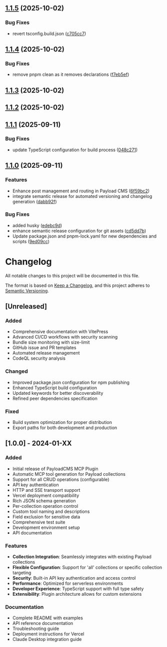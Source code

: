 ## [1.1.5](https://github.com/Antler-Digital/payload-plugin-mcp/compare/v1.1.4...v1.1.5) (2025-10-02)

### Bug Fixes

* revert tsconfig.build.json ([c705cc7](https://github.com/Antler-Digital/payload-plugin-mcp/commit/c705cc760ea3c82406dd0d2c69a8a3a4e9d18936))

## [1.1.4](https://github.com/Antler-Digital/payload-plugin-mcp/compare/v1.1.3...v1.1.4) (2025-10-02)

### Bug Fixes

* remove pnpm clean as it removes declarations ([f7eb5ef](https://github.com/Antler-Digital/payload-plugin-mcp/commit/f7eb5ef6c15cc8563f893dfba582eaa06595c6a3))

## [1.1.3](https://github.com/Antler-Digital/payload-plugin-mcp/compare/v1.1.2...v1.1.3) (2025-10-02)

## [1.1.2](https://github.com/Antler-Digital/payload-plugin-mcp/compare/v1.1.1...v1.1.2) (2025-10-02)

## [1.1.1](https://github.com/Antler-Digital/payload-plugin-mcp/compare/v1.1.0...v1.1.1) (2025-09-11)

### Bug Fixes

* update TypeScript configuration for build process ([048c271](https://github.com/Antler-Digital/payload-plugin-mcp/commit/048c271337ba546acf7016e82f4a5f202ad34790))

## [1.1.0](https://github.com/Antler-Digital/payload-plugin-mcp/compare/v1.0.0...v1.1.0) (2025-09-11)

### Features

* Enhance post management and routing in Payload CMS ([6f59bc2](https://github.com/Antler-Digital/payload-plugin-mcp/commit/6f59bc2aaf52601df66f98a3dd4b800d88d6561c))
* integrate semantic release for automated versioning and changelog generation ([dabb92f](https://github.com/Antler-Digital/payload-plugin-mcp/commit/dabb92f5b0882dee01429c2e98c50722f7ad2c4b))

### Bug Fixes

* added husky ([edebc9d](https://github.com/Antler-Digital/payload-plugin-mcp/commit/edebc9d60d495282a68597f368c152a870aa88b2))
* enhance semantic release configuration for git assets ([cd5dd7b](https://github.com/Antler-Digital/payload-plugin-mcp/commit/cd5dd7b2e11336d7091f3e7cd681ceaa82f67a00))
* Update package.json and pnpm-lock.yaml for new dependencies and scripts ([9ed09cc](https://github.com/Antler-Digital/payload-plugin-mcp/commit/9ed09cc20567cd18a5e92440130b30de8b4f81d1))

# Changelog

All notable changes to this project will be documented in this file.

The format is based on [Keep a Changelog](https://keepachangelog.com/en/1.0.0/),
and this project adheres to [Semantic Versioning](https://semver.org/spec/v2.0.0.html).

## [Unreleased]

### Added
- Comprehensive documentation with VitePress
- Advanced CI/CD workflows with security scanning
- Bundle size monitoring with size-limit
- GitHub issue and PR templates
- Automated release management
- CodeQL security analysis

### Changed
- Improved package.json configuration for npm publishing
- Enhanced TypeScript build configuration
- Updated keywords for better discoverability
- Refined peer dependencies specification

### Fixed
- Build system optimization for proper distribution
- Export paths for both development and production

## [1.0.0] - 2024-01-XX

### Added
- Initial release of PayloadCMS MCP Plugin
- Automatic MCP tool generation for Payload collections
- Support for all CRUD operations (configurable)
- API key authentication
- HTTP and SSE transport support
- Vercel deployment compatibility
- Rich JSON schema generation
- Per-collection operation control
- Custom tool naming and descriptions
- Field exclusion for sensitive data
- Comprehensive test suite
- Development environment setup
- API documentation

### Features
- **Collection Integration**: Seamlessly integrates with existing Payload collections
- **Flexible Configuration**: Support for 'all' collections or specific collection targeting
- **Security**: Built-in API key authentication and access control
- **Performance**: Optimized for serverless environments
- **Developer Experience**: TypeScript support with full type safety
- **Extensibility**: Plugin architecture allows for custom extensions

### Documentation
- Complete README with examples
- API reference documentation
- Troubleshooting guide
- Deployment instructions for Vercel
- Claude Desktop integration guide
